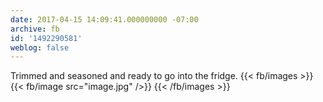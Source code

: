 ```yaml
---
date: 2017-04-15 14:09:41.000000000 -07:00
archive: fb
id: '1492290581'
weblog: false
---
```


Trimmed and seasoned and ready to go into the fridge.
{{< fb/images >}}
{{< fb/image src="image.jpg" />}}
{{< /fb/images >}}
